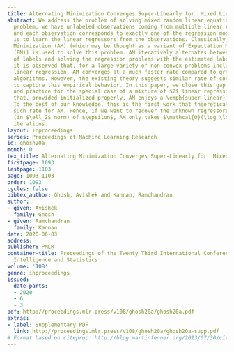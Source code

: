 ```yaml
---
title: Alternating Minimization Converges Super-Linearly for  Mixed Linear Regression
abstract: We address the problem of solving mixed random linear equations. In this
  problem, we have unlabeled observations coming from multiple linear regressions,
  and each observation corresponds to exactly one of the regression models. The goal
  is to learn the linear regressors from the observations. Classically, Alternating
  Minimization (AM) (which may be thought as a variant of Expectation Maximization
  (EM)) is used to solve this problem. AM iteratively alternates between the estimation
  of labels and solving the regression problems with the estimated labels. Empirically,
  it is observed that, for a large variety of non-convex problems including mixed
  linear regression, AM converges at a much faster rate compared to gradient based
  algorithms. However, the existing theory suggests similar rate of convergence, failing
  to capture this empirical behavior. In this paper, we close this gap between theory
  and practice for the special case of a mixture of $2$ linear regressions.  We show
  that, provided initialized properly, AM enjoys a \emph{super-linear} rate of convergence.
  To the best of our knowledge, this is the first work that theoretically establishes
  such rate for AM. Hence, if we want to recover the unknown regressors upto an error
  (in $\ell_2$ norm) of $\epsilon$, AM only takes $\mathcal{O}(\log \log (1/\epsilon))$
  iterations.
layout: inproceedings
series: Proceedings of Machine Learning Research
id: ghosh20a
month: 0
tex_title: Alternating Minimization Converges Super-Linearly for  Mixed Linear Regression
firstpage: 1093
lastpage: 1103
page: 1093-1103
order: 1093
cycles: false
bibtex_author: Ghosh, Avishek and Kannan, Ramchandran
author:
- given: Avishek
  family: Ghosh
- given: Ramchandran
  family: Kannan
date: 2020-06-03
address: 
publisher: PMLR
container-title: Proceedings of the Twenty Third International Conference on Artificial
  Intelligence and Statistics
volume: '108'
genre: inproceedings
issued:
  date-parts:
  - 2020
  - 6
  - 3
pdf: http://proceedings.mlr.press/v108/ghosh20a/ghosh20a.pdf
extras:
- label: Supplementary PDF
  link: http://proceedings.mlr.press/v108/ghosh20a/ghosh20a-supp.pdf
# Format based on citeproc: http://blog.martinfenner.org/2013/07/30/citeproc-yaml-for-bibliographies/
---
```

